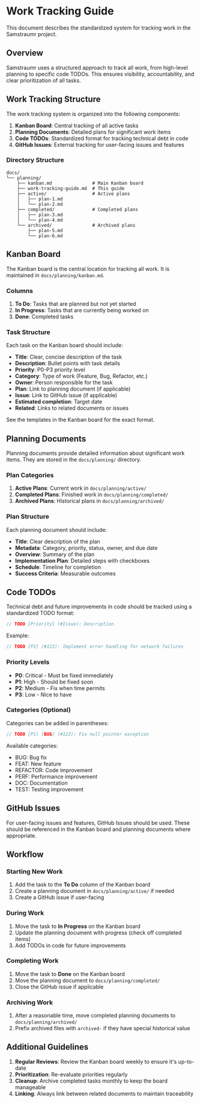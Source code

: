 # Work Tracking Guide

This document describes the standardized system for tracking work in the Samstraumr project.

## Overview

Samstraumr uses a structured approach to track all work, from high-level planning to specific code TODOs. This ensures visibility, accountability, and clear prioritization of all tasks.

## Work Tracking Structure

The work tracking system is organized into the following components:

1. **Kanban Board**: Central tracking of all active tasks
2. **Planning Documents**: Detailed plans for significant work items
3. **Code TODOs**: Standardized format for tracking technical debt in code
4. **GitHub Issues**: External tracking for user-facing issues and features

### Directory Structure

```
docs/
└── planning/
    ├── kanban.md               # Main Kanban board
    ├── work-tracking-guide.md  # This guide
    ├── active/                 # Active plans
    │   ├── plan-1.md
    │   └── plan-2.md
    ├── completed/              # Completed plans
    │   ├── plan-3.md
    │   └── plan-4.md
    └── archived/               # Archived plans
        ├── plan-5.md
        └── plan-6.md
```

## Kanban Board

The Kanban board is the central location for tracking all work. It is maintained in `docs/planning/kanban.md`.

### Columns

1. **To Do**: Tasks that are planned but not yet started
2. **In Progress**: Tasks that are currently being worked on
3. **Done**: Completed tasks

### Task Structure

Each task on the Kanban board should include:

- **Title**: Clear, concise description of the task
- **Description**: Bullet points with task details
- **Priority**: P0-P3 priority level
- **Category**: Type of work (Feature, Bug, Refactor, etc.)
- **Owner**: Person responsible for the task
- **Plan**: Link to planning document (if applicable)
- **Issue**: Link to GitHub issue (if applicable)
- **Estimated completion**: Target date
- **Related**: Links to related documents or issues

See the templates in the Kanban board for the exact format.

## Planning Documents

Planning documents provide detailed information about significant work items. They are stored in the `docs/planning/` directory.

### Plan Categories

1. **Active Plans**: Current work in `docs/planning/active/`
2. **Completed Plans**: Finished work in `docs/planning/completed/`
3. **Archived Plans**: Historical plans in `docs/planning/archived/`

### Plan Structure

Each planning document should include:

- **Title**: Clear description of the plan
- **Metadata**: Category, priority, status, owner, and due date
- **Overview**: Summary of the plan
- **Implementation Plan**: Detailed steps with checkboxes
- **Schedule**: Timeline for completion
- **Success Criteria**: Measurable outcomes

## Code TODOs

Technical debt and future improvements in code should be tracked using a standardized TODO format:

```java
// TODO [Priority] (#Issue): Description
```

Example:

```java
// TODO [P2] (#123): Implement error handling for network failures
```

### Priority Levels

- **P0**: Critical - Must be fixed immediately
- **P1**: High - Should be fixed soon
- **P2**: Medium - Fix when time permits
- **P3**: Low - Nice to have

### Categories (Optional)

Categories can be added in parentheses:

```java
// TODO [P1] (BUG) (#123): Fix null pointer exception
```

Available categories:
- BUG: Bug fix
- FEAT: New feature
- REFACTOR: Code improvement
- PERF: Performance improvement
- DOC: Documentation
- TEST: Testing improvement

## GitHub Issues

For user-facing issues and features, GitHub Issues should be used. These should be referenced in the Kanban board and planning documents where appropriate.

## Workflow

### Starting New Work

1. Add the task to the **To Do** column of the Kanban board
2. Create a planning document in `docs/planning/active/` if needed
3. Create a GitHub issue if user-facing

### During Work

1. Move the task to **In Progress** on the Kanban board
2. Update the planning document with progress (check off completed items)
3. Add TODOs in code for future improvements

### Completing Work

1. Move the task to **Done** on the Kanban board
2. Move the planning document to `docs/planning/completed/`
3. Close the GitHub issue if applicable

### Archiving Work

1. After a reasonable time, move completed planning documents to `docs/planning/archived/`
2. Prefix archived files with `archived-` if they have special historical value

## Additional Guidelines

1. **Regular Reviews**: Review the Kanban board weekly to ensure it's up-to-date
2. **Prioritization**: Re-evaluate priorities regularly
3. **Cleanup**: Archive completed tasks monthly to keep the board manageable
4. **Linking**: Always link between related documents to maintain traceability
